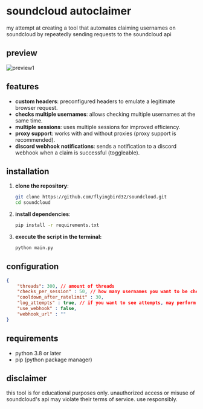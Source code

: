 #  soundcloud autoclaimer

my attempt at creating a tool that automates claiming usernames on soundcloud by repeatedly sending requests to the soundcloud api

## preview
![preview1](https://cdn.discordapp.com/attachments/1316828170573320305/1318685062383931472/preivew.gif?ex=676338aa&is=6761e72a&hm=c683fbf2910c6f66ad7f70b5370f7bdb8108b086bbe99a6a5b4bacb6e218bd63&)

## features
- **custom headers**: preconfigured headers to emulate a legitimate browser request.
- **checks multiple usernames**: allows checking multiple usernames at the same time.
- **multiple sessions**: uses multiple sessions for improved efficiency.
- **proxy support**: works with and without proxies (proxy support is recommended).
- **discord webhook notifications**: sends a notification to a discord webhook when a claim is successful (toggleable).

## installation

1. **clone the repository**:
   ```bash
   git clone https://github.com/flyingbird32/soundcloud.git
   cd soundcloud
   ```
2. **install dependencies**:
   ```bash
   pip install -r requirements.txt
   ```
3. **execute the script in the terminal:**
   ```bash
   python main.py
   ```

## configuration

```json
{
    "threads": 300, // amount of threads
    "checks_per_session" : 50, // how many usernames you want to be checked at the same time
    "cooldown_after_ratelimit" : 30, 
    "log_attempts" : true, // if you want to see attempts, may perform faster if off
    "use_webhook" : false,
    "webhook_url" : ""
} 
```

## requirements
- python 3.8 or later
- pip (python package manager)

## disclaimer
this tool is for educational purposes only. unauthorized access or misuse of soundcloud's api may violate their terms of service. use responsibly.

